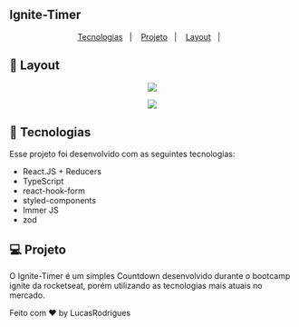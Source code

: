 
## Ignite-Timer

<p align="center">
  <a href="#-tecnologias">Tecnologias</a>&nbsp;&nbsp;&nbsp;|&nbsp;&nbsp;&nbsp;
  <a href="#-projeto">Projeto</a>&nbsp;&nbsp;&nbsp;|&nbsp;&nbsp;&nbsp;
  <a href="#-layout">Layout</a>&nbsp;&nbsp;&nbsp;|&nbsp;&nbsp;&nbsp;
  
</p>


## 🔖 Layout

<p align="center">

 <img src="https://user-images.githubusercontent.com/86750985/189981723-790ca252-8e8a-4c40-9152-0072c3f6588e.png">

</p>
<p align="center">


 <img src="https://user-images.githubusercontent.com/86750985/189981356-98ab6adc-2565-49b3-84e3-f8188f560441.png">

</p>

## 🚀 Tecnologias

Esse projeto foi desenvolvido com as seguintes tecnologias:

- React.JS + Reducers
- TypeScript
- react-hook-form
- styled-components
- Immer JS
- zod


## 💻 Projeto

O Ignite-Timer é um simples Countdown desenvolvido durante o bootcamp ignite da rocketseat, porém  utilizando  as tecnologias mais atuais no mercado.





Feito com ♥ by LucasRodrigues
